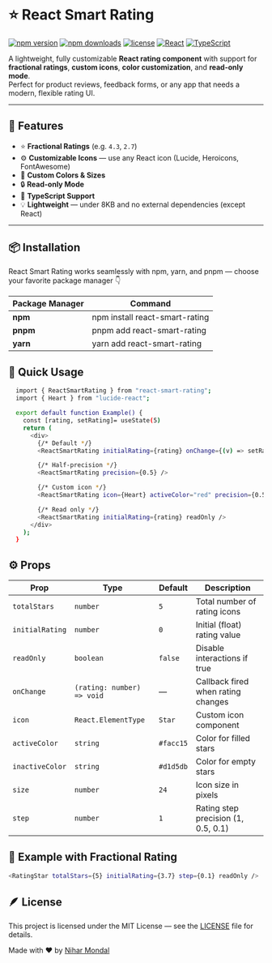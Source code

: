 # ⭐️ React Smart Rating

[![npm version](https://img.shields.io/npm/v/react-smart-rating.svg?color=blue)](https://www.npmjs.com/package/react-smart-rating)
[![npm downloads](https://img.shields.io/npm/dw/react-smart-rating.svg?color=brightgreen)](https://www.npmjs.com/package/react-smart-rating)
[![license](https://img.shields.io/npm/l/react-smart-rating.svg?color=yellow)](./LICENSE)
[![React](https://img.shields.io/badge/react-18%2B-blue.svg)](https://react.dev/)
[![TypeScript](https://img.shields.io/badge/built%20with-Typescript-3178C6.svg)](https://www.typescriptlang.org/)

A lightweight, fully customizable **React rating component** with support for **fractional ratings**, **custom icons**, **color customization**, and **read-only mode**.  
Perfect for product reviews, feedback forms, or any app that needs a modern, flexible rating UI.

---

## 🚀 Features

-   ⭐ **Fractional Ratings** (e.g. `4.3`, `2.7`)
-   ⚙️ **Customizable Icons** — use any React icon (Lucide, Heroicons, FontAwesome)
-   🎨 **Custom Colors & Sizes**
-   🔒 **Read-only Mode**
-   🧩 **TypeScript Support**
-   💡 **Lightweight** — under 8KB and no external dependencies (except React)

---

## 📦 Installation

React Smart Rating works seamlessly with npm, yarn, and pnpm — choose your favorite package manager 👇

| Package Manager | Command                        |
| --------------- | ------------------------------ |
| **npm**         | npm install react-smart-rating |
| **pnpm**        | pnpm add react-smart-rating    |
| **yarn**        | yarn add react-smart-rating    |

## 🧠 Quick Usage

```bash
  import { ReactSmartRating } from "react-smart-rating";
  import { Heart } from "lucide-react";

  export default function Example() {
    const [rating, setRating]= useState(5)
    return (
      <div>
        {/* Default */}
        <ReactSmartRating initialRating={rating} onChange={(v) => setRating(v)} />

        {/* Half-precision */}
        <ReactSmartRating precision={0.5} />

        {/* Custom icon */}
        <ReactSmartRating icon={Heart} activeColor="red" precision={0.5} />

        {/* Read only */}
        <ReactSmartRating initialRating={rating} readOnly />
      </div>
    );
  }
```

## ⚙️ Props

| Prop            | Type                       | Default   | Description                         |
| --------------- | -------------------------- | --------- | ----------------------------------- |
| `totalStars`    | `number`                   | `5`       | Total number of rating icons        |
| `initialRating` | `number`                   | `0`       | Initial (float) rating value        |
| `readOnly`      | `boolean`                  | `false`   | Disable interactions if true        |
| `onChange`      | `(rating: number) => void` | —         | Callback fired when rating changes  |
| `icon`          | `React.ElementType`        | `Star`    | Custom icon component               |
| `activeColor`   | `string`                   | `#facc15` | Color for filled stars              |
| `inactiveColor` | `string`                   | `#d1d5db` | Color for empty stars               |
| `size`          | `number`                   | `24`      | Icon size in pixels                 |
| `step`          | `number`                   | `1`       | Rating step precision (1, 0.5, 0.1) |

## 🧩 Example with Fractional Rating

```bash
<RatingStar totalStars={5} initialRating={3.7} step={0.1} readOnly />
```

## 🪶 License

This project is licensed under the MIT License — see the [LICENSE](https://github.com/NiharMondal/react-smart-rating/tree/main?tab=MIT-1-ov-file) file for details.

Made with ❤️ by [Nihar Mondal](https://www.github.com/NiharMondal)
